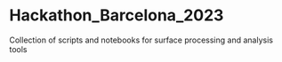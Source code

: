 # Hackathon_Barcelona_2023
Collection of scripts and notebooks for surface processing and analysis tools
